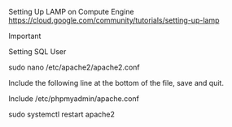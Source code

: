 Setting Up LAMP on Compute Engine
https://cloud.google.com/community/tutorials/setting-up-lamp

Important

Setting SQL User



sudo nano /etc/apache2/apache2.conf

Include the following line at the bottom of the file, save and quit.

Include /etc/phpmyadmin/apache.conf

sudo systemctl restart apache2
